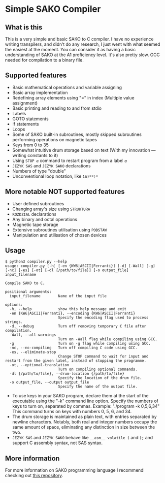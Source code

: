 Simple SAKO Compiler
====================

## What is this
This is a very simple and basic SAKO to C compiler. I have no experience writing transpilers, and didn't do any research, I just went with what seemed the easiest at the moment. You can consider it as having a basic understanding of SAKO at the A1 proficiency level. It's also pretty slow. GCC needed for compilation to a binary file.

## Supported features
- Basic mathematical operations and variable assigning
- Basic array implementation
- Redefining array elements using "=" in index (Multiple value assignment)
- Basic printing and reading to and from stdio
- Labels
- GOTO statements
- If statements
- Loops
- Some of SAKO built-in subroutines, mostly skipped subroutines performing operations on magnetic tapes
- Keys from 0 to 35
- Somewhat intuitive drum storage based on text (With my innovation — writing constants to it)
- Using `STOP 𝛼` command to restart program from a label `𝛼`
- `JEZYK SAS` and `JEZYK SAKO` declarations
- Numbers of type "double"
- Unconventional loop notation, like `1A)**)*`

## More notable NOT supported features
- User defined subroutines
- Changing array's size using `STRUKTURA`
- `ROZDZIAL` declarations
- Any binary and octal operations
- Magnetic tape storage
- Extensive subroutines utilisation using `PODSTAW`
- Manipulation and utilisation of chosen devices

## Usage

```
$ python3 compiler.py --help
usage: compiler.py [-h] [-en {KW6|ASCII|Ferranti}] [-d] [-Wall] [-g] [-nc] [-es] [-ot] [-dl {/path/to/file}] [-o output_file] input_filename

Compile SAKO to C.

positional arguments:
  input_filename        Name of the input file

options:
  -h, --help            show this help message and exit
  -en {KW6|ASCII|Ferranti}, --encoding {KW6|ASCII|Ferranti}
                        Specify the encoding flag used to process strings.
  -d, --debug           Turn off removing temporary C file after compilation.
  -Wall, --all-warnings
                        Turn on -Wall flag while compiling using GCC.
  -g                    Turn on -g flag while compiling using GCC.
  -nc, --no-compiling   Turn off compiling C code using GCC.
  -es, --eliminate-stop
                        Change STOP command to wait for input and restart from the given label, instead of stopping the programme.
  -ot, --optional-translation
                        Turn on compiling optional commands.
  -dl {/path/to/file}, --drum-location {/path/to/file}
                        Specify the location of the drum file.
  -o output_file, --output output_file
                        Specify the name of the output file.
```
- To use keys in your SAKO program, declare them at the start of the executable using the "-k" command line option. Specify the numbers of keys to turn on, separated by commas. Example: "./program -k 0,5,6,34" This command turns on keys with numbers 0, 5, 6, and 34.
- The drum storage is maintained as plain text, with entries separated by newline characters. Notably, both real and integer numbers occupy the same amount of space, eliminating any distinction in size between the two.
- `JEZYK SAS` and `JEZYK SAKO` behave like `__asm__ volatile (` and `);` and support C assembly syntax, not SAS syntax.

## More information
For more information on SAKO programming language I recommend checking out [this repository](https://github.com/Acrimoris/Everything_about_SAKO).
